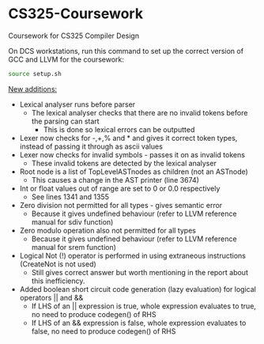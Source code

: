 # CS325-Coursework
Coursework for CS325 Compiler Design

On DCS workstations, run this command to set up the correct version of GCC and LLVM for the coursework:

```bash
source setup.sh
```
<ins>New additions:</ins>

- Lexical analyser runs before parser
    - The lexical analyser checks that there are no invalid tokens before the parsing can start
        - This is done so lexical errors can be outputted
- Lexer now checks for -,+,% and * and gives it correct token types, instead of passing it through as ascii values
- Lexer now checks for invalid symbols - passes it on as invalid tokens
    - These invalid tokens are detected by the lexical analyser 
- Root node is a list of TopLevelASTnodes as children (not an ASTnode)
    - This causes a change in the AST printer (line 3674)
- Int or float values out of range are set to 0 or 0.0 respectively 
    - See lines 1341 and 1355
- Zero division not permitted for all types - gives semantic error
    - Because it gives undefined behaviour (refer to LLVM reference manual for sdiv function)
- Zero modulo operation also not permitted for all types
    - Because it gives undefined behaviour (refer to LLVM reference manual for srem function)
- Logical Not (!) operator is performed in using extraneous instructions (CreateNot is not used)
    - Still gives correct answer but worth mentioning in the report about this inefficiency.
- Added boolean short circuit code generation (lazy evaluation) for logical operators || and &&
    - If LHS of an || expression is true, whole expression evaluates to true, no need to produce codegen() of RHS
    - If LHS of an && expression is false, whole expression evaluates to false,
    no need to produce codegen() of RHS